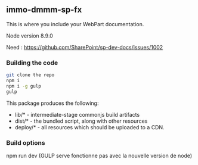 ## immo-dmmm-sp-fx

This is where you include your WebPart documentation.

Node version 8.9.0

Need : https://github.com/SharePoint/sp-dev-docs/issues/1002 


### Building the code

```bash
git clone the repo
npm i
npm i -g gulp
gulp
```

This package produces the following:

* lib/* - intermediate-stage commonjs build artifacts
* dist/* - the bundled script, along with other resources
* deploy/* - all resources which should be uploaded to a CDN.

### Build options

npm run dev (GULP serve fonctionne pas avec la nouvelle version de node)

